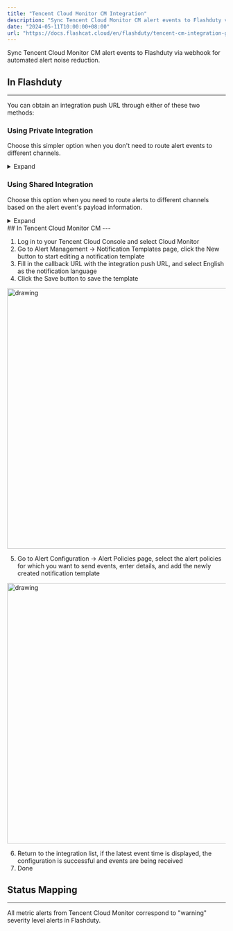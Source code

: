 ```yaml
---
title: "Tencent Cloud Monitor CM Integration"
description: "Sync Tencent Cloud Monitor CM alert events to Flashduty via webhook for automated alert noise reduction"
date: "2024-05-11T10:00:00+08:00"
url: "https://docs.flashcat.cloud/en/flashduty/tencent-cm-integration-guide"
---
```


Sync Tencent Cloud Monitor CM alert events to Flashduty via webhook for automated alert noise reduction.

<div class="hide">

## In Flashduty
---
You can obtain an integration push URL through either of these two methods:

### Using Private Integration

Choose this simpler option when you don't need to route alert events to different channels.

<details>
  <summary>Expand</summary>
  
  1. Go to the Flashduty console, select **Channel**, and enter a channel's details page
  2. Select the **Integrations** tab, click **Add Integration** to enter the integration page
  3. Select **Tencent Cloud Monitor CM** integration and click **Save** to generate a card
  4. Click the generated card to view the **push URL**, copy it for later use. Done.
  
</details>

### Using Shared Integration

Choose this option when you need to route alerts to different channels based on the alert event's payload information.

<details>
  <summary>Expand</summary>
  
  1. Go to the Flashduty console, select **Integration Center=>Alert Events** to enter the integration selection page
  2. Select **Tencent Cloud Monitor CM** integration:
        - **Integration Name**: Define a name for this integration
  3. Click **Save** and copy the newly generated **push URL** for later use
  4. Click **Create Route** to configure routing rules for the integration. You can match different alerts to different channels based on conditions, or set a default channel as a fallback and adjust as needed later
  5. Done
    
</details>
</div>
## In Tencent Cloud Monitor CM
---
<div class="md-block">

1. Log in to your Tencent Cloud Console and select Cloud Monitor
2. Go to Alert Management -> Notification Templates page, click the New button to start editing a notification template
3. Fill in the callback URL with the integration push URL, and select English as the notification language
4. Click the Save button to save the template

<img alt="drawing" width="600" src="https://download.flashcat.cloud/saas-tecent-cm-template.png" />

5. Go to Alert Configuration -> Alert Policies page, select the alert policies for which you want to send events, enter details, and add the newly created notification template

<img alt="drawing" width="600" src="https://download.flashcat.cloud/tecent-cm-rule.png" />

6. Return to the integration list, if the latest event time is displayed, the configuration is successful and events are being received
7. Done

</div>

## Status Mapping
---
<div class="md-block">
  
All metric alerts from Tencent Cloud Monitor correspond to "warning" severity level alerts in Flashduty.

</div>
